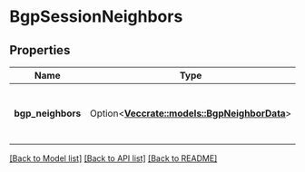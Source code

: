 # BgpSessionNeighbors

## Properties

Name | Type | Description | Notes
------------ | ------------- | ------------- | -------------
**bgp_neighbors** | Option<[**Vec<crate::models::BgpNeighborData>**](BgpNeighborData.md)> | A list of BGP session neighbor data | [optional]

[[Back to Model list]](../README.md#documentation-for-models) [[Back to API list]](../README.md#documentation-for-api-endpoints) [[Back to README]](../README.md)


